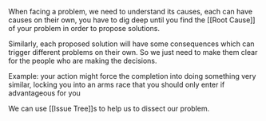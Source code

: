 When facing a problem, we need to understand its causes, each can have causes on their own, you have to dig deep until you find the [[Root Cause]] of your problem in order to propose solutions.

Similarly, each proposed solution will have some consequences which can trigger different problems on their own. So we just need to make them clear for the people who are making the decisions.

Example: your action might force the completion into doing something very similar, locking you into an arms race that you should only enter if advantageous for you

We can use [[Issue Tree]]s to help us to dissect our problem.
